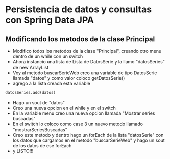 # Persistencia de datos y consultas con Spring Data JPA

## Modificando los metodos de la clase Principal
- Modifico todos los metodos de la clase "Principal", creando otro menu dentro de un while con un switch
- Ahora instancio una lista de Lista de DatosSerie y la llamo "datosSeries" de new ArrayList
- Voy al metodo buscarSerieWeb creo una variable de tipo DatosSerie llamada "datos" y como valor coloco getDatosSerie()
- agrego a la lista creada esta variable
```dtd
datosSeries.add(datos)
```
- Hago un sout de "datos"
- Creo una nueva opcion en el while y en el switch
- En la variable menu creo una nueva opcion llamada "Mostrar series buscadas"
- En el switch lo coloco como case 3 un nuevo metodo llamado "mostrarSeriesBuscadas"
- Creo este metodo y dentro hago un forEach de la lista "datosSerie" con los datos que cargamos en el metodo "buscarSerieWeb"
y hago un sout de los datos de ese forEach
- y LISTO!!!
```dtd

```


```dtd

```


```dtd

```


```dtd

```


```dtd

```


```dtd

```